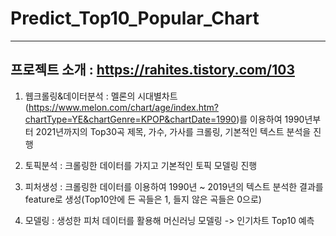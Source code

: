 # Predict_Top10_Popular_Chart
---
프로젝트 소개 : https://rahites.tistory.com/103
---
1. 웹크롤링&데이터분석
: 멜론의 시대별차트(https://www.melon.com/chart/age/index.htm?chartType=YE&chartGenre=KPOP&chartDate=1990)를 이용하여 1990년부터 2021년까지의 Top30곡 제목, 가수, 가사를 크롤링, 기본적인 텍스트 분석을 진행

2. 토픽분석
: 크롤링한 데이터를 가지고 기본적인 토픽 모델링 진행

3. 피처생성
: 크롤링한 데이터를 이용하여 1990년 ~ 2019년의 텍스트 분석한 결과를 feature로 생성(Top10안에 든 곡들은 1, 들지 않은 곡들은 0으로)

4. 모델링
: 생성한 피처 데이터를 활용해 머신러닝 모델링 -> 인기차트 Top10 예측
